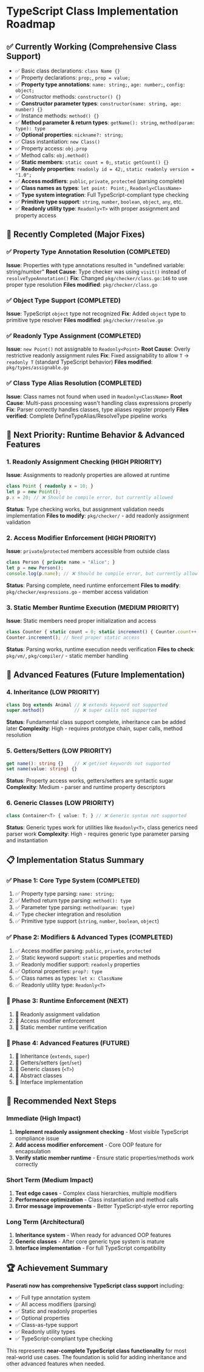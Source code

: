 # TypeScript Class Implementation Roadmap

## ✅ **Currently Working (Comprehensive Class Support)**
- ✅ Basic class declarations: `class Name {}`
- ✅ Property declarations: `prop;`, `prop = value;`  
- ✅ **Property type annotations**: `name: string;`, `age: number;`, `config: object;`
- ✅ Constructor methods: `constructor() {}`
- ✅ **Constructor parameter types**: `constructor(name: string, age: number) {}`
- ✅ Instance methods: `method() {}`
- ✅ **Method parameter & return types**: `getName(): string`, `method(param: type): type`
- ✅ **Optional properties**: `nickname?: string;`
- ✅ Class instantiation: `new Class()`
- ✅ Property access: `obj.prop`
- ✅ Method calls: `obj.method()`
- ✅ **Static members**: `static count = 0;`, `static getCount() {}`
- ✅ **Readonly properties**: `readonly id = 42;`, `static readonly version = "1.0";`
- ✅ **Access modifiers**: `public`, `private`, `protected` (parsing complete)
- ✅ **Class names as types**: `let point: Point;`, `Readonly<ClassName>`
- ✅ **Type system integration**: Full TypeScript-compliant type checking
- ✅ **Primitive type support**: `string`, `number`, `boolean`, `object`, `any`, etc.
- ✅ **Readonly utility type**: `Readonly<T>` with proper assignment and property access

## 🎯 **Recently Completed (Major Fixes)**

### ✅ **Property Type Annotation Resolution** (COMPLETED)
**Issue**: Properties with type annotations resulted in "undefined variable: string/number"
**Root Cause**: Type checker was using `visit()` instead of `resolveTypeAnnotation()` 
**Fix**: Changed `pkg/checker/class.go:146` to use proper type resolution
**Files modified**: `pkg/checker/class.go`

### ✅ **Object Type Support** (COMPLETED)  
**Issue**: TypeScript `object` type not recognized
**Fix**: Added `object` type to primitive type resolver
**Files modified**: `pkg/checker/resolve.go`

### ✅ **Readonly Type Assignment** (COMPLETED)
**Issue**: `new Point()` not assignable to `Readonly<Point>`
**Root Cause**: Overly restrictive readonly assignment rules
**Fix**: Fixed assignability to allow `T` → `readonly T` (standard TypeScript behavior)
**Files modified**: `pkg/types/assignable.go`

### ✅ **Class Type Alias Resolution** (COMPLETED)
**Issue**: Class names not found when used in `Readonly<ClassName>`
**Root Cause**: Multi-pass processing wasn't handling class expressions properly
**Fix**: Parser correctly handles classes, type aliases register properly
**Files verified**: Complete DefineTypeAlias/ResolveType pipeline works

## 🔧 **Next Priority: Runtime Behavior & Advanced Features**

### 1. **Readonly Assignment Checking** (HIGH PRIORITY)
**Issue**: Assignments to readonly properties are allowed at runtime
```typescript
class Point { readonly x = 10; }
let p = new Point();
p.x = 20; // ❌ Should be compile error, but currently allowed
```
**Status**: Type checking works, but assignment validation needs implementation
**Files to modify**: `pkg/checker/` - add readonly assignment validation

### 2. **Access Modifier Enforcement** (HIGH PRIORITY)
**Issue**: `private`/`protected` members accessible from outside class
```typescript
class Person { private name = "Alice"; }
let p = new Person();
console.log(p.name); // ❌ Should be compile error, but currently allowed
```
**Status**: Parsing complete, need runtime enforcement
**Files to modify**: `pkg/checker/expressions.go` - member access validation

### 3. **Static Member Runtime Execution** (MEDIUM PRIORITY)
**Issue**: Static members need proper initialization and access
```typescript
class Counter { static count = 0; static increment() { Counter.count++; } }
Counter.increment(); // Need proper static access
```
**Status**: Parsing works, runtime execution needs verification
**Files to check**: `pkg/vm/`, `pkg/compiler/` - static member handling

## 🎯 **Advanced Features (Future Implementation)**

### 4. **Inheritance** (LOW PRIORITY)
```typescript
class Dog extends Animal // ❌ extends keyword not supported
super.method()           // ❌ super calls not supported
```
**Status**: Fundamental class support complete, inheritance can be added later
**Complexity**: High - requires prototype chain, super calls, method resolution

### 5. **Getters/Setters** (LOW PRIORITY)
```typescript
get name(): string {}    // ❌ get/set keywords not supported
set name(value: string) {}
```
**Status**: Property access works, getters/setters are syntactic sugar
**Complexity**: Medium - parser and runtime property descriptors

### 6. **Generic Classes** (LOW PRIORITY)
```typescript
class Container<T> { value: T; } // ❌ Generic syntax not supported
```
**Status**: Generic types work for utilities like `Readonly<T>`, class generics need parser work
**Complexity**: High - requires generic type parameter parsing and instantiation

## 📋 **Implementation Status Summary**

### ✅ **Phase 1: Core Type System** (COMPLETED)
1. ✅ Property type parsing: `name: string;`
2. ✅ Method return type parsing: `method(): type`
3. ✅ Parameter type parsing: `method(param: type)`
4. ✅ Type checker integration and resolution
5. ✅ Primitive type support (`string`, `number`, `boolean`, `object`)

### ✅ **Phase 2: Modifiers & Advanced Types** (COMPLETED)  
1. ✅ Access modifier parsing: `public`, `private`, `protected`
2. ✅ Static keyword support: `static` properties and methods
3. ✅ Readonly modifier support: `readonly` properties
4. ✅ Optional properties: `prop?: type`
5. ✅ Class names as types: `let x: ClassName`
6. ✅ Readonly utility type: `Readonly<T>`

### 🔧 **Phase 3: Runtime Enforcement** (NEXT)
1. 🎯 Readonly assignment validation
2. 🎯 Access modifier enforcement  
3. 🎯 Static member runtime verification

### 🎯 **Phase 4: Advanced Features** (FUTURE)
1. 🔄 Inheritance (`extends`, `super`)
2. 🔄 Getters/setters (`get`/`set`)
3. 🔄 Generic classes (`<T>`)
4. 🔄 Abstract classes
5. 🔄 Interface implementation

## 🎯 **Recommended Next Steps**

### Immediate (High Impact)
1. **Implement readonly assignment checking** - Most visible TypeScript compliance issue
2. **Add access modifier enforcement** - Core OOP feature for encapsulation
3. **Verify static member runtime** - Ensure static properties/methods work correctly

### Short Term (Medium Impact)  
1. **Test edge cases** - Complex class hierarchies, multiple modifiers
2. **Performance optimization** - Class instantiation and method calls
3. **Error message improvements** - Better TypeScript-style error reporting

### Long Term (Architectural)
1. **Inheritance system** - When ready for advanced OOP features
2. **Generic classes** - After core generic type system is mature
3. **Interface implementation** - For full TypeScript compatibility

## 🏆 **Achievement Summary**

**Paserati now has comprehensive TypeScript class support** including:
- ✅ Full type annotation system
- ✅ All access modifiers (parsing)
- ✅ Static and readonly properties  
- ✅ Optional properties
- ✅ Class-as-type support
- ✅ Readonly utility types
- ✅ TypeScript-compliant type checking

This represents **near-complete TypeScript class functionality** for most real-world use cases. The foundation is solid for adding inheritance and other advanced features when needed.